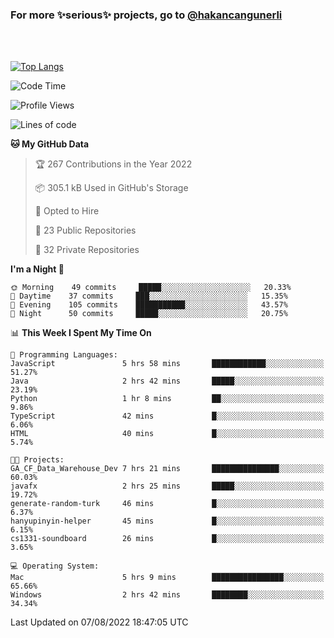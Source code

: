 ### For more ✨serious✨ projects, go to [@hakancangunerli](https://github.com/hakancangunerli)

<br>
<br>



[![Top Langs](https://github-readme-stats.vercel.app/api/top-langs/?username=63616e&layout=compact&hide=tex,html,shell,assembly,javascript,C&langs_count=6&exclude_repo=2015-csharp)](https://github.com/anuraghazra/github-readme-stats)


<!--START_SECTION:waka-->
![Code Time](http://img.shields.io/badge/Code%20Time-215%20hrs%2037%20mins-blue)

![Profile Views](http://img.shields.io/badge/Profile%20Views-8-blue)

![Lines of code](https://img.shields.io/badge/From%20Hello%20World%20I%27ve%20Written-192%20Thousand%20lines%20of%20code-blue)

**🐱 My GitHub Data** 

> 🏆 267 Contributions in the Year 2022
 > 
> 📦 305.1 kB Used in GitHub's Storage 
 > 
> 💼 Opted to Hire
 > 
> 📜 23 Public Repositories 
 > 
> 🔑 32 Private Repositories  
 > 
**I'm a Night 🦉** 

```text
🌞 Morning    49 commits     █████░░░░░░░░░░░░░░░░░░░░   20.33% 
🌆 Daytime    37 commits     ███░░░░░░░░░░░░░░░░░░░░░░   15.35% 
🌃 Evening    105 commits    ███████████░░░░░░░░░░░░░░   43.57% 
🌙 Night      50 commits     █████░░░░░░░░░░░░░░░░░░░░   20.75%

```


📊 **This Week I Spent My Time On** 

```text
💬 Programming Languages: 
JavaScript               5 hrs 58 mins       ████████████░░░░░░░░░░░░░   51.27% 
Java                     2 hrs 42 mins       █████░░░░░░░░░░░░░░░░░░░░   23.19% 
Python                   1 hr 8 mins         ██░░░░░░░░░░░░░░░░░░░░░░░   9.86% 
TypeScript               42 mins             █░░░░░░░░░░░░░░░░░░░░░░░░   6.06% 
HTML                     40 mins             █░░░░░░░░░░░░░░░░░░░░░░░░   5.74%

🐱‍💻 Projects: 
GA_CF_Data_Warehouse_Dev 7 hrs 21 mins       ███████████████░░░░░░░░░░   60.03% 
javafx                   2 hrs 25 mins       █████░░░░░░░░░░░░░░░░░░░░   19.72% 
generate-random-turk     46 mins             █░░░░░░░░░░░░░░░░░░░░░░░░   6.37% 
hanyupinyin-helper       45 mins             █░░░░░░░░░░░░░░░░░░░░░░░░   6.15% 
cs1331-soundboard        26 mins             █░░░░░░░░░░░░░░░░░░░░░░░░   3.65%

💻 Operating System: 
Mac                      5 hrs 9 mins        ████████████████░░░░░░░░░   65.66% 
Windows                  2 hrs 42 mins       ████████░░░░░░░░░░░░░░░░░   34.34%

```


 Last Updated on 07/08/2022 18:47:05 UTC
<!--END_SECTION:waka-->


